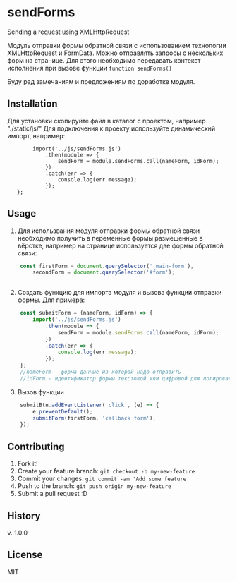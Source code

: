 # sendForms
Sending a request using XMLHttpRequest

Модуль отправки формы обратной связи с использованием технологии
XMLHttpRequest и FormData.
Можно отправлять запросы с нескольких форм на странице.
Для этого необходимо передавать контекст исполнения при вызове функции 
`function sendForms()` 

Буду рад замечаниям и предложениям по доработке модуля.

## Installation

Для установки скопируйте файл в каталог с проектом, например "./static/js/"
Для подключения к проекту используйте динамический импорт, например:

```const submitForm = (nameForm, idForm) => { 
        import('../js/sendForms.js')
            .then(module => {
                sendForm = module.sendForms.call(nameForm, idForm);
            })
            .catch(err => {
                console.log(err.message);
            });
   };
```

## Usage

1. Для использвания модуля отправки формы обратной связи необходимо получить 
в переменные формы размещенные в вёрстке, например на странице используется 
две формы обратной связи:  
```js
    const firstForm = document.querySelector('.main-form'),
        secondForm = document.querySelector('#form');
    
```
2. Создать функцию для импорта модуля и вызова функции отправки формы.
Для примера:
```js
    const submitForm = (nameForm, idForm) => { 
        import('../js/sendForms.js')
            .then(module => {
                sendForm = module.sendForms.call(nameForm, idForm);
            })
            .catch(err => {
                console.log(err.message);
            });
    };
    //nameForm - форма данные из которой надо отправить
    //idForm - идентификатор формы текстовой или цифровой для логирования данных 
```
3. Вызов функции
```js
    submitBtn.addEventListener('click', (e) => {
        e.preventDefault();
        submitForm(firstForm, 'callback form');
    });
```

## Contributing

1. Fork it!
2. Create your feature branch: `git checkout -b my-new-feature`
3. Commit your changes: `git commit -am 'Add some feature'`
4. Push to the branch: `git push origin my-new-feature`
5. Submit a pull request :D

## History

v. 1.0.0

## License

MIT
